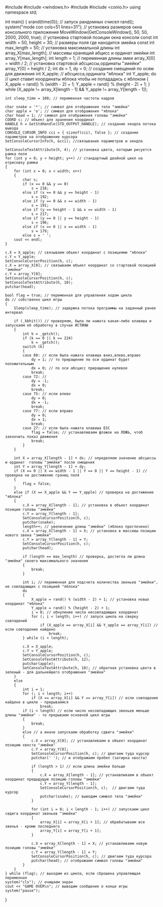 #include <iostream>
#include <windows.h>
#include <ctime>
#include <conio.h>
using namespace std;

int main()
{
	srand(time(0)); // запуск рандомных  счисел
	rand(); 
	system("mode con cols=51 lines=31"); // установка размеров окна  консольного приложения 
	MoveWindow(GetConsoleWindow(), 50, 50, 2000, 2000, true); // установка стартовой позиции окна консоли 
	const int width = 50, height = 30; // размеры поля где находится змейка 
	const int max_length = 50; // установка максимальной длины 
	int array_X[max_length]; // массивы хранящий абцисс и ординат змейки 
	int array_Y[max_length];
	int length = 1; // переменная длины змеи 
	array_X[0] = width / 2; // установка стартовой абсциссы,ординаты "змейки"
	array_Y[0] = height / 2; 
	int dx = 1, dy = 0; // создание смещений по осям для движения 
	int X_apple; // абсцисса,ордината  "яблока"
	int Y_apple; 
	do // цикл ставит координаты яблока чтобы не попададись с яблоком 
	{
		X_apple = rand() % (width - 2) + 1;
		Y_apple = rand() % (height - 2) + 1;
	} while (X_apple != array_X[length - 1] && Y_apple != array_Y[length - 1]);

	int sleep_time = 100; // переменная частоты кадров 

	char snake = '*'; // символ для отображения тела "змейки"
	char apple = 'o'; // символ для отображения "яблока"
	char head = 1; // символ для отображения головы "змейки"
	COORD c; // объект для хранения координат
	HANDLE h = GetStdHandle(STD_OUTPUT_HANDLE); // создание хендла потока вывода
	CONSOLE_CURSOR_INFO cci = { sizeof(cci), false }; // создание параметров на отображение курсора
	SetConsoleCursorInfo(h, &cci); //связывание параметров и хендла

	SetConsoleTextAttribute(h, 4); // установка цвета, которым рисуется рамка поля
	for (int y = 0; y < height; y++) // стандартный двойной цикл на отрисовку рамки
	{
		for (int x = 0; x < width; x++)
		{
			char s;
			if (x == 0 && y == 0) 
				s = 218;
			else if (x == 0 && y == height - 1)
				s = 192;
			else if (y == 0 && x == width - 1) 
				s = 191;
			else if (y == height - 1 && x == width - 1) 
				s = 217;
			else if (y == 0 || y == height - 1) 
				s = 196;
			else if (x == 0 || x == width - 1) 
				s = 179;
			else s = ' '; 
		cout << endl;
	}

	c.X = X_apple; // связываем объект координат с позициями "яблока"
	c.Y = Y_apple;
	SetConsoleCursorPosition(h, c); 
	c.X = array_X[0]; // связываем объект координат со стартовой позицией "змейки"
	c.Y = array_Y[0];
	SetConsoleCursorPosition(h, c); 
	SetConsoleTextAttribute(h, 10); 
	putchar(head); 

	bool flag = true; // переменная для управления ходом цикла
	do // собственно цикл игры
	{
		Sleep(sleep_time); // задержка потока программы на заданный ранее интервал

		if (_kbhit()) // проверяем, была ли нажата какая-либо клавиша и запускаем её обработку в случае ИСТИНЫ
		{
			int k = _getch();
			if (k == 0 || k == 224)
				k = _getch();
			switch (k) 
			{
			case 80: // если была нажата клавиша вниз,влево,вправо
				dy = 1; // то приращение по оси ординат будет положительным
				dx = 0; // по оси абсцисс приращение нулевое
				break;
			case 72: // 
				dy = -1; 
				dx = 0;
				break;
			case 75: // если влево
				dy = 0;
				dx = -1;
				break;
			case 77: // если вправо
				dy = 0;
				dx = 1;
				break;
			case 27: // если была нажата клавиша ESC
				flag = false; // устанавливаем флажок на ЛОЖЬ, чтоб закончить показ движения
				break;
			}
		}

		int X = array_X[length - 1] + dx; // определяем значение абсциссы и ординат  головы "змейки" после смещения
		int Y = array_Y[length - 1] + dy; 
		if (X == 0 || X == width - 1 || Y == 0 || Y == height - 1) // проверка на достижение границ поля
		{
			flag = false; 
		}
		else if (X == X_apple && Y == Y_apple) // проверка на достижение "яблока"
		{
			c.X = array_X[length - 1]; // установка в объект координат позиции головы "змейки"
			c.Y = array_Y[length - 1];
			SetConsoleCursorPosition(h, c); 
			putchar(snake); 
			length++; // увеличение длины "змейки" (яблоко проглочено)
			c.X = array_X[length - 1] = X; // установка в массивы позиции нового звена "змейки"
			c.Y = array_Y[length - 1] = Y;
			SetConsoleCursorPosition(h, c);
			putchar(head); 

			if (length == max_length) // проверка, достигла ли длина "змейки" своего максимального значения
			{
				break; 
			}

			int i; // переменная для подсчета количества звеньев "змейки", не совпадающих с позицией "яблока"
			do
			{
				X_apple = rand() % (width - 2) + 1; // установка новых координат "яблока"
				Y_apple = rand() % (height - 2) + 1;
				i = 0; // обнуление числа несовпадающих координат
				for (; i < length; i++) // запуск цикла на сверку совпадений
					if (X_apple == array_X[i] && Y_apple == array_Y[i]) // если совпадение найдено
						break; 
			} while (i < length); 

			c.X = X_apple; 
			c.Y = Y_apple;
			SetConsoleCursorPosition(h, c); 
			SetConsoleTextAttribute(h, 12); 
			putchar(apple); 
			SetConsoleTextAttribute(h, 10); // обратная установка цвета в зеленый - для дальнейшего отображения "змейки"
		}
		else 
		{
			int i = 1; 
			for (; i < length; i++)
				if (X == array_X[i] && Y == array_Y[i]) // если совпадение найдено в цикле - прерываемся
					break;
			if (i < length) // если число несовпадающих звеньев меньше длины "змейки" - то прерываем основной цикл игры
			{
				break;
			}
			else // а иначе запускаем обработку сдвига "змейки"
			{
				c.X = array_X[0]; // устанавливаем в объект координат позицию хвоста "змейки"
				c.Y = array_Y[0];
				SetConsoleCursorPosition(h, c); // двигаем туда курсор
				putchar(' '); // и отображаем пробел (затирка хвоста)

				if (length > 1) // если длина змейки больше 
				{
					c.X = array_X[length - 1]; // устанавливаем в объект координат предыдущую позицию головы "змейки"
					c.Y = array_Y[length - 1];
					SetConsoleCursorPosition(h, c);  // двигаем туда курсор
					putchar(snake); // выводим символ тела "змейки"
				}

				for (int i = 0; i < length - 1; i++) // запускаем цикл свдига координат звеньев "змейки"
				{
					array_X[i] = array_X[i + 1]; // обрабатываем все звенья - кроме последнего
					array_Y[i] = array_Y[i + 1];
				}

				c.X = array_X[length - 1] = X; // устанавливаем новую позицию головы "змейки"
				c.Y = array_Y[length - 1] = Y;
				SetConsoleCursorPosition(h, c); // двигаем туда курсора
				putchar(head); // отображаем символ головы "змейки"
			}
		}
	} while (flag); // выходим из цикла, если сброшена управляющая переменная
	system("cls"); // очищаем экран
	cout << "GAME OVER\n"; // выводим сообщение о конце игры
	system("pause");
}
